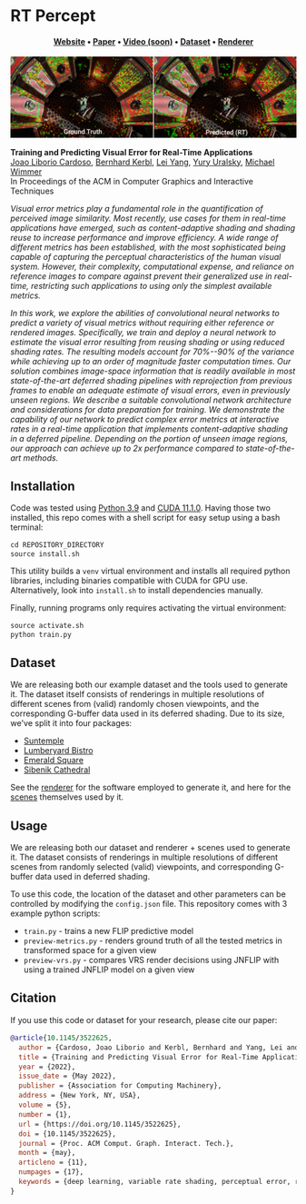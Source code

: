 # RT Percept
<div align="center">
<h4><a href="https://jaliborc.github.io/rt-percept/">Website</a> • <a href="https://jaliborc.github.io/rt-percept/paper.pdf">Paper</a> • <a href="">Video (soon)</a> • <a href="#dataset">Dataset</a> • <a href="https://github.com/Jaliborc/rt-percept/tree/renderer">Renderer</a>
</div>

![teaser](https://github.com/Jaliborc/rt-percept/blob/website/images/teaser.png?raw=true)

**Training and Predicting Visual Error for Real-Time Applications**  
[Joao Liborio Cardoso](https://www.jaliborc.com), [Bernhard Kerbl](https://scholar.google.com/citations?user=jeasMB0AAAAJ), [Lei Yang](https://www.leiy.cc/), [Yury Uralsky](), [Michael Wimmer](https://www.cg.tuwien.ac.at/staff/MichaelWimmer)  
In Proceedings of the ACM in Computer Graphics and Interactive Techniques

*Visual error metrics play a fundamental role in the quantification of perceived image similarity. Most recently, use cases for them in real-time applications have emerged, such as content-adaptive shading and shading reuse to increase performance and improve efficiency. A wide range of different metrics has been established, with the most sophisticated being capable of capturing the perceptual characteristics of the human visual system. However, their complexity, computational expense, and reliance on reference images to compare against prevent their generalized use in real-time, restricting such applications to using only the simplest available metrics.*

*In this work, we explore the abilities of convolutional neural networks to predict a variety of visual metrics without requiring either reference or rendered images. Specifically, we train and deploy a neural network to estimate the visual error resulting from reusing shading or using reduced shading rates. The resulting models account for 70%--90% of the variance while achieving up to an order of magnitude faster computation times. Our solution combines image-space information that is readily available in most state-of-the-art deferred shading pipelines with reprojection from previous frames to enable an adequate estimate of visual errors, even in previously unseen regions. We describe a suitable convolutional network architecture and considerations for data preparation for training. We demonstrate the capability of our network to predict complex error metrics at interactive rates in a real-time application that implements content-adaptive shading in a deferred pipeline. Depending on the portion of unseen image regions, our approach can achieve up to 2x performance compared to state-of-the-art methods.*

## Installation
Code was tested using [Python 3.9](https://www.python.org/downloads/) and [CUDA 11.1.0](https://developer.nvidia.com/cuda-toolkit-archive). Having those two installed, this repo comes with a shell script for easy setup using a bash terminal:

```shell
cd REPOSITORY_DIRECTORY
source install.sh
```

This utility builds a `venv` virtual environment and installs all required python libraries, including binaries compatible with CUDA for GPU use. Alternatively, look into `install.sh` to install dependencies manually.

Finally, running programs only requires activating the virtual environment:

```shell
source activate.sh
python train.py
```

## Dataset
We are releasing both our example dataset and the tools used to generate it. The dataset itself consists of renderings in multiple resolutions of different scenes from (valid) randomly chosen viewpoints, and the corresponding G-buffer data used in its deferred shading. Due to its size, we've split it into four packages:

* [Suntemple](https://researchdata.tuwien.ac.at/records/0rt9q-n2214)
* [Lumberyard Bistro](https://researchdata.tuwien.ac.at/records/73mtg-wxz22)
* [Emerald Square](https://researchdata.tuwien.ac.at/records/qjded-2z765)
* [Sibenik Cathedral](https://researchdata.tuwien.ac.at/records/7qbqh-qjm92)

See the [renderer](https://github.com/Jaliborc/rt-percept/tree/renderer) for the software employed to generate it, and here for the [scenes](https://researchdata.tuwien.ac.at/records/py0ks-zzv95) themselves used by it.

## Usage
We are releasing both our dataset and renderer + scenes used to generate it. The dataset consists of renderings in multiple resolutions of different scenes from randomly selected (valid) viewpoints, and corresponding G-buffer data used in deferred shading.

To use this code, the location of the dataset and other parameters can be controlled by modifying the `config.json` file. This repository comes with 3 example python scripts:
* `train.py` - trains a new FLIP predictive model
* `preview-metrics.py` - renders ground truth of all the tested metrics in transformed space for a given view
* `preview-vrs.py` - compares VRS render decisions using JNFLIP with using a trained JNFLIP  model on a given view

## Citation
If you use this code or dataset for your research, please cite our paper:

```bibtex
@article{10.1145/3522625,
  author = {Cardoso, Joao Liborio and Kerbl, Bernhard and Yang, Lei and Uralsky, Yury and Wimmer, Michael},
  title = {Training and Predicting Visual Error for Real-Time Applications},
  year = {2022},
  issue_date = {May 2022},
  publisher = {Association for Computing Machinery},
  address = {New York, NY, USA},
  volume = {5},
  number = {1},
  url = {https://doi.org/10.1145/3522625},
  doi = {10.1145/3522625},
  journal = {Proc. ACM Comput. Graph. Interact. Tech.},
  month = {may},
  articleno = {11},
  numpages = {17},
  keywords = {deep learning, variable rate shading, perceptual error, real-time}
}
```
